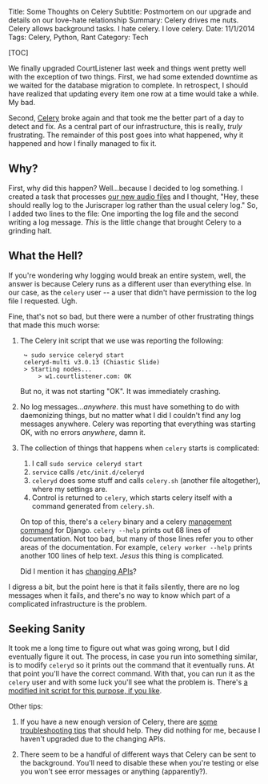 Title: Some Thoughts on Celery
Subtitle: Postmortem on our upgrade and details on our love-hate relationship
Summary: Celery drives me nuts. Celery allows background tasks. I hate celery. I love celery.
Date: 11/1/2014
Tags: Celery, Python, Rant 
Category: Tech

[TOC]

We finally upgraded CourtListener last week and things went pretty well with the exception of two things. First, we had some extended downtime as we waited for the database migration to complete. In retrospect, I should have realized that updating every item one row at a time would take a while. My bad. 

Second, [Celery][1] broke again and that took me the better part of a day to detect and fix. As a central part of our infrastructure, this is really, *truly* frustrating. The remainder of this post goes into what happened, why it happened and how I finally managed to fix it. 


## Why?

First, why did this happen? Well...because I decided to log something. I created a task that processes [our new audio files][flp-oa] and I thought, "Hey, these should really log to the Juriscraper log rather than the usual celery log." So, I added two lines to the file: One importing the log file and the second writing a log message. *This* is the little change that brought Celery to a grinding halt. 


## What the Hell? 

If you're wondering why logging would break an entire system, well, the answer is because Celery runs as a different user than everything else. In our case, as the `celery` user -- a user that didn't have permission to the log file I requested. Ugh. 

Fine, that's not so bad, but there were a number of other frustrating things that made this much worse:
 
1. The Celery init script that we use was reporting the following:
    
        ↪ sudo service celeryd start
        celeryd-multi v3.0.13 (Chiastic Slide)
        > Starting nodes...
            > w1.courtlistener.com: OK

    But no, it was not starting "OK". It was immediately crashing.
    
2. No log messages...*anywhere*. this must have something to do with daemonizing things, but no matter what I did I couldn't find any log messages anywhere. Celery was reporting that everything was starting OK, with no errors *anywhere*, damn it.
 
3. The collection of things that happens when `celery` starts is complicated:

    1. I call `sudo service celeryd start`
    1. `service` calls `/etc/init.d/celeryd`
    1. `celeryd` does some stuff and calls `celery.sh` (another file altogether), where my settings are.
    1. Control is returned to `celery`, which starts celery itself with a command generated from `celery.sh`.
    
    On top of this, there's a `celery` binary and a celery [management command][dj-man] for Django. `celery --help` prints out 68 lines of documentation. Not too bad, but many of those lines refer you to other areas of the documentation. For example, `celery worker --help` prints another 100 lines of help text. *Jesus* this thing is complicated. 
    
    Did I mention it has [changing APIs][apis]?
    
I digress a bit, but the point here is that it fails silently, there are no log messages when it fails, and there's no way to know which part of a complicated infrastructure is the problem.


## Seeking Sanity

It took me a long time to figure out what was going wrong, but I did eventually figure it out. The process, in case you run into something similar, is to modify `celeryd` so it prints out the command that it eventually runs. At that point you'll have the correct command. With that, you can run it as the `celery` user and with some luck you'll see what the problem is. There's [a modified init script for this purpose, if you like][dry].
 
Other tips:

1. If you have a new enough version of Celery, there are [some troubleshooting tips][trouble] that should help. They did nothing for me, because I haven't upgraded due to the changing APIs.

2. There seem to be a handful of different ways that Celery can be sent to the background. You'll need to disable these when you're testing or else you won't see error messages or anything (apparently?).



[1]: http://www.celeryproject.org/
[flp-oa]: http://freelawproject.org/2014/10/31/announcing-oral-arguments-on-courtlistener-2/
[dj-man]: https://docs.djangoproject.com/en/dev/howto/custom-management-commands/
[apis]: http://seeknuance.com/2012/07/30/celery-api-changes-drive-me-nuts/
[dry]: http://stackoverflow.com/a/21883578/64911
[trouble]: http://celery.readthedocs.org/en/latest/tutorials/daemonizing.html#troubleshooting
